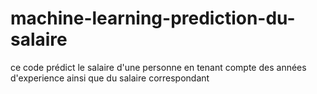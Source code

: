 # machine-learning-prediction-du-salaire
ce code prédict le salaire d'une personne en tenant compte des années d'experience ainsi que du salaire correspondant
